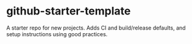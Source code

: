 # github-starter-template
A starter repo for new projects. Adds CI and build/release defaults, and setup instructions using good practices.
